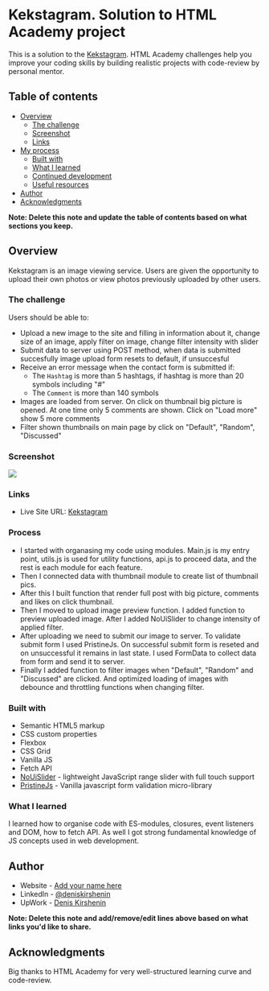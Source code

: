# Kekstagram. Solution to HTML Academy project

This is a solution to the [Kekstagram](https://htmlacademy.org/courses). HTML Academy challenges help you improve your coding skills by building realistic projects with code-review by personal mentor.

## Table of contents

- [Overview](#overview)
  - [The challenge](#the-challenge)
  - [Screenshot](#screenshot)
  - [Links](#links)
- [My process](#my-process)
  - [Built with](#built-with)
  - [What I learned](#what-i-learned)
  - [Continued development](#continued-development)
  - [Useful resources](#useful-resources)
- [Author](#author)
- [Acknowledgments](#acknowledgments)

**Note: Delete this note and update the table of contents based on what sections you keep.**

## Overview

Kekstagram is an image viewing service. Users are given the opportunity to upload their own photos or view photos previously uploaded by other users.

### The challenge

Users should be able to:

- Upload a new image to the site and filling in information about it, change size of an image, apply filter on image, change filter intensity with slider
- Submit data to server using POST method, when data is submitted succesfully image upload form resets to default, if unsuccesful
- Receive an error message when the contact form is submitted if:
  - The `Hashtag` is more than 5 hashtags, if hashtag is more than 20 symbols including "#"
  - The `Comment` is more than 140 symbols
- Images are loaded from server. On click on thumbnail big picture is opened. At one time only 5 comments are shown. Click on
"Load more" show 5 more comments
- Filter shown thumbnails on main page by click on "Default", "Random", "Discussed"

### Screenshot

![](./screenshot.jpg)

### Links

- Live Site URL: [Kekstagram](https://your-live-site-url.com)

### Process

- I started with organasing my code using modules. Main.js is my entry point, utils.js is used for utility functions, api.js to proceed data, and the rest is each module for each feature.
- Then I connected data with thumbnail module to create list of thumbnail pics.
- After this I built function that render full post with big picture, comments and likes on click thumbnail.
- Then I moved to upload image preview function. I added function to preview uploaded image. After I added NoUiSlider to change intensity of applied filter.
- After uploading we need to submit our image to server. To validate submit form I used PristineJs. On successful submit form is reseted and on unsuccessful it remains in last state. I used FormData to collect data from form and send it to server.
- Finally I added function to filter images when "Default", "Random" and "Discussed" are clicked. And optimized loading of images with debounce and throttling functions when changing filter.

### Built with

- Semantic HTML5 markup
- CSS custom properties
- Flexbox
- CSS Grid
- Vanilla JS
- Fetch API
- [NoUiSlider](https://refreshless.com/nouislider/) - lightweight JavaScript range slider with full touch support
- [PristineJs](https://pristine.js.org/) - Vanilla javascript form validation micro-library

### What I learned

I learned how to organise code with ES-modules, closures, event listeners and DOM, how to fetch API. As well I got strong fundamental knowledge of JS concepts used in web development.

## Author

- Website - [Add your name here](https://www.your-site.com)
- LinkedIn - [@deniskirshenin](https://www.linkedin.com/in/deniskirshenin/)
- UpWork - [Denis Kirshenin](https://www.upwork.com/freelancers/~011b1eea8c93a34c72)

**Note: Delete this note and add/remove/edit lines above based on what links you'd like to share.**

## Acknowledgments

Big thanks to HTML Academy for very well-structured learning curve and code-review.
